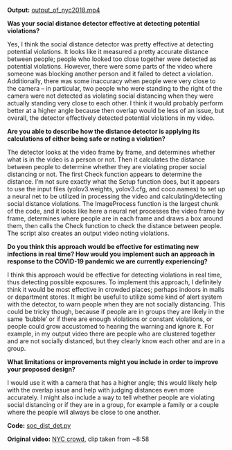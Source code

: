 **Output:** [output_of_nyc2018.mp4](output_of_nyc2018.mp4)

**Was your social distance detector effective at detecting potential violations?** 

Yes, I think the social distance detector was pretty effective at detecting potential violations. It looks like it measured a pretty accurate distance between people; people who looked too close together were detected as potential violations. However, there were some parts of the video where someone was blocking another person and it failed to detect a violation. Additionally, there was some inaccuracy when people were very close to the camera – in particular, two people who were standing to the right of the camera were not detected as violating social distancing when they were actually standing very close to each other. I think it would probably perform better at a higher angle because then overlap would be less of an issue, but overall, the detector effectively detected potential violations in my video. 


**Are you able to describe how the distance detector is applying its calculations of either being safe or noting a violation?**

The detector looks at the video frame by frame, and determines whether what is in the video is a person or not. Then it calculates the distance between people to determine whether they are violating proper social distancing or not. The first Check function appears to determine the distance. I’m not sure exactly what the Setup function does, but it appears to use the input files (yolov3.weights, yolov3.cfg, and coco.names) to set up a neural net to be utilized in processing the video and calculating/detecting social distance violations. The ImageProcess function is the largest chunk of the code, and it looks like here a neural net processes the video frame by frame, determines where people are in each frame and draws a box around them, then calls the Check function to check the distance between people. The script also creates an output video noting violations.


**Do you think this approach would be effective for estimating new infections in real time? How would you implement such an approach in response to the COVID-19 pandemic we are currently experiencing?**

I think this approach would be effective for detecting violations in real time, thus detecting possible exposures. To implement this approach, I definitely think it would be most effective in crowded places; perhaps indoors in malls or department stores. It might be useful to utilize some kind of alert system with the detector, to warn people when they are not socially distancing. This could be tricky though, because if people are in groups they are likely in the same ‘bubble’ or if there are enough violations or constant violations, or people could grow accustomed to hearing the warning and ignore it. For example, in my output video there are people who are clustered together and are not socially distanced, but they clearly know each other and are in a group.


**What limitations or improvements might you include in order to improve your proposed design?**

I would use it with a camera that has a higher angle; this would likely help with the overlap issue and help with judging distances even more accurately. I might also include a way to tell whether people are violating social distancing or if they are in a group, for example a family or a couple where the people will always be close to one another. 


**Code:** [soc_dist_det.py](https://github.com/natallzl/data310/blob/main/soc_dist_det.py)

**Original video:** [NYC crowd](https://www.youtube.com/watch?v=BOkXZg7XwSo), clip taken from ~8:58
